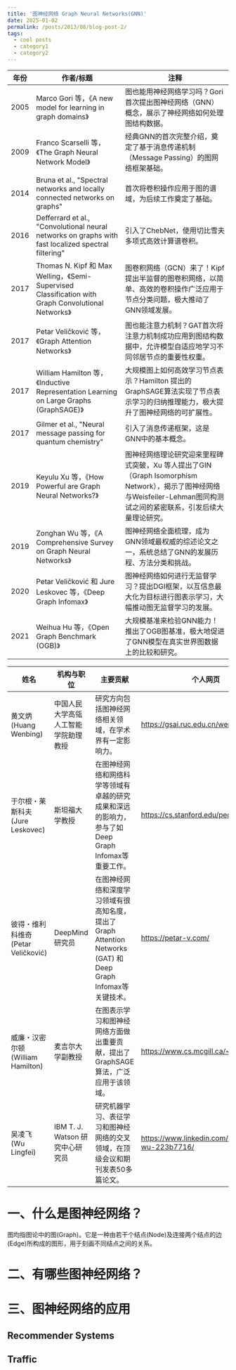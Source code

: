 ```yaml
---
title: '图神经网络 Graph Neural Networks(GNN)'
date: 2025-01-02
permalink: /posts/2013/08/blog-post-2/
tags:
  - cool posts
  - category1
  - category2
---
```

| 年份 | 作者/标题 | 注释 |
|------|-----------|------|
| 2005 | Marco Gori 等，《A new model for learning in graph domains》 | 图也能用神经网络学习吗？Gori 首次提出图神经网络（GNN）概念，展示了神经网络如何处理图结构数据。 |
| 2009 | Franco Scarselli 等，《The Graph Neural Network Model》 | 经典GNN的首次完整介绍，奠定了基于消息传递机制（Message Passing）的图网络框架基础。 |
| 2014 | Bruna et al., "Spectral networks and locally connected networks on graphs" | 首次将卷积操作应用于图的谱域，为后续工作奠定了基础。 |
| 2016 | Defferrard et al., "Convolutional neural networks on graphs with fast localized spectral filtering" | 引入了ChebNet，使用切比雪夫多项式高效计算谱卷积。 |
| 2017 | Thomas N. Kipf 和 Max Welling，《Semi-Supervised Classification with Graph Convolutional Networks》 | 图卷积网络（GCN）来了！Kipf提出半监督的图卷积网络，以简单、高效的卷积操作广泛应用于节点分类问题，极大推动了GNN领域发展。 |
| 2017 | Petar Veličković 等，《Graph Attention Networks》 | 图也能注意力机制？GAT首次将注意力机制成功应用到图结构数据中，允许模型自适应地学习不同邻居节点的重要性权重。 |
| 2017 | William Hamilton 等，《Inductive Representation Learning on Large Graphs (GraphSAGE)》 | 大规模图上如何高效学习节点表示？Hamilton 提出的GraphSAGE算法实现了节点表示学习的归纳推理能力，极大提升了图神经网络的可扩展性。 |
| 2017 | Gilmer et al., "Neural message passing for quantum chemistry" | 引入了消息传递框架，这是GNN中的基本概念。 |
| 2019 | Keyulu Xu 等，《How Powerful are Graph Neural Networks?》 | 图神经网络理论研究迎来里程碑式突破，Xu 等人提出了GIN（Graph Isomorphism Network），揭示了图神经网络与Weisfeiler-Lehman图同构测试之间的紧密联系，引发后续大量理论研究。 |
| 2019 | Zonghan Wu 等，《A Comprehensive Survey on Graph Neural Networks》 | 图神经网络全面梳理，成为GNN领域最权威的综述论文之一，系统总结了GNN的发展历程、方法分类和挑战。 |
| 2020 | Petar Veličković 和 Jure Leskovec 等，《Deep Graph Infomax》 | 图神经网络如何进行无监督学习？提出DGI框架，以互信息最大化为目标进行图表示学习，大幅推动图无监督学习的发展。 |
| 2021 | Weihua Hu 等，《Open Graph Benchmark (OGB)》 | 大规模基准来检验GNN能力！推出了OGB图基准，极大地促进了GNN模型在真实世界图数据上的比较和研究。 |






| 姓名 | 机构与职位 | 主要贡献 | 个人网页 |
|------|-----------|----------|----------|
| 黄文炳 (Huang Wenbing) | 中国人民大学高瓴人工智能学院助理教授 | 研究方向包括图神经网络相关领域，在学术界有一定影响力。 | https://gsai.ruc.edu.cn/wenbing_huang |
| 于尔根・莱斯科夫 (Jure Leskovec) | 斯坦福大学教授 | 在图神经网络和网络科学等领域有卓越的研究成果和深远的影响力，参与了如Deep Graph Infomax等重要工作。 | https://cs.stanford.edu/people/jure/ |
| 彼得・维利科维奇 (Petar Veličković) | DeepMind 研究员 | 在图神经网络和深度学习领域有很高知名度，提出了Graph Attention Networks (GAT) 和Deep Graph Infomax等关键技术。 | https://petar-v.com/ |
| 威廉・汉密尔顿 (William Hamilton) | 麦吉尔大学副教授 | 在图表示学习和图神经网络方面做出重要贡献，提出了GraphSAGE算法，广泛应用于该领域。 | https://www.cs.mcgill.ca/~wlh/ |
| 吴凌飞 (Wu Lingfei) | IBM T. J. Watson 研究中心研究员 | 研究机器学习、表征学习和图神经网络的交叉领域，在顶级会议和期刊发表50多篇论文。 | https://www.linkedin.com/in/lingfei-wu-223b7716/ |


一、什么是图神经网络？
======
图均指图论中的图(Graph)。它是一种由若干个结点(Node)及连接两个结点的边(Edge)所构成的图形，用于刻画不同结点之间的关系。


二、有哪些图神经网络？
======

三、图神经网络的应用
======

Recommender Systems
------


Traffic
------
